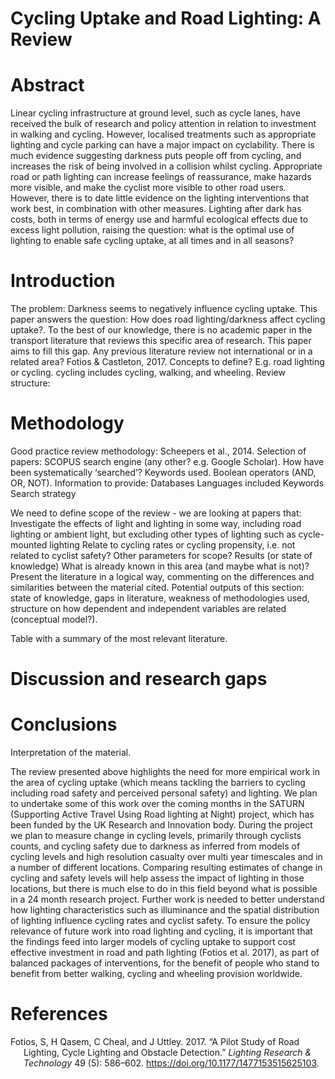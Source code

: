 Cycling Uptake and Road Lighting: A Review
================

# Abstract

Linear cycling infrastructure at ground level, such as cycle lanes, have
received the bulk of research and policy attention in relation to
investment in walking and cycling. However, localised treatments such as
appropriate lighting and cycle parking can have a major impact on
cyclability. There is much evidence suggesting darkness puts people off
from cycling, and increases the risk of being involved in a collision
whilst cycling. Appropriate road or path lighting can increase feelings
of reassurance, make hazards more visible, and make the cyclist more
visible to other road users. However, there is to date little evidence
on the lighting interventions that work best, in combination with other
measures. Lighting after dark has costs, both in terms of energy use and
harmful ecological effects due to excess light pollution, raising the
question: what is the optimal use of lighting to enable safe cycling
uptake, at all times and in all seasons?

# Introduction

The problem: Darkness seems to negatively influence cycling uptake. This
paper answers the question: How does road lighting/darkness affect
cycling uptake?. To the best of our knowledge, there is no academic
paper in the transport literature that reviews this specific area of
research. This paper aims to fill this gap. Any previous literature
review not international or in a related area? Fotios & Castleton, 2017.
Concepts to define? E.g. road lighting or cycling. cycling includes
cycling, walking, and wheeling. Review structure:

# Methodology

Good practice review methodology: Scheepers et al., 2014. Selection of
papers: SCOPUS search engine (any other? e.g. Google Scholar). How have
been systematically ‘searched’? Keywords used. Boolean operators (AND,
OR, NOT). Information to provide: Databases Languages included Keywords
Search strategy

We need to define scope of the review - we are looking at papers that:
Investigate the effects of light and lighting in some way, including
road lighting or ambient light, but excluding other types of lighting
such as cycle-mounted lighting Relate to cycling rates or cycling
propensity, i.e. not related to cyclist safety? Other parameters for
scope? Results (or state of knowledge) What is already known in this
area (and maybe what is not)? Present the literature in a logical way,
commenting on the differences and similarities between the material
cited. Potential outputs of this section: state of knowledge, gaps in
literature, weakness of methodologies used, structure on how dependent
and independent variables are related (conceptual model?).

Table with a summary of the most relevant literature.

# Discussion and research gaps

# Conclusions

Interpretation of the material.

The review presented above highlights the need for more empirical work
in the area of cycling uptake (which means tackling the barriers to
cycling including road safety and perceived personal safety) and
lighting. We plan to undertake some of this work over the coming months
in the SATURN (Supporting Active Travel Using Road lighting at Night)
project, which has been funded by the UK Research and Innovation body.
During the project we plan to measure change in cycling levels,
primarily through cyclists counts, and cycling safety due to darkness as
inferred from models of cycling levels and high resolution casualty over
multi year timescales and in a number of different locations. Comparing
resulting estimates of change in cycling and safety levels will help
assess the impact of lighting in those locations, but there is much else
to do in this field beyond what is possible in a 24 month research
project. Further work is needed to better understand how lighting
characteristics such as illuminance and the spatial distribution of
lighting influence cycling rates and cyclist safety. To ensure the
policy relevance of future work into road lighting and cycling, it is
important that the findings feed into larger models of cycling uptake to
support cost effective investment in road and path lighting (Fotios et
al. 2017), as part of balanced packages of interventions, for the
benefit of people who stand to benefit from better walking, cycling and
wheeling provision worldwide.

# References

<div id="refs" class="references csl-bib-body hanging-indent">

<div id="ref-fotios_pilot_2017" class="csl-entry">

Fotios, S, H Qasem, C Cheal, and J Uttley. 2017. “A Pilot Study of Road
Lighting, Cycle Lighting and Obstacle Detection.” *Lighting Research &
Technology* 49 (5): 586–602. <https://doi.org/10.1177/1477153515625103>.

</div>

</div>
